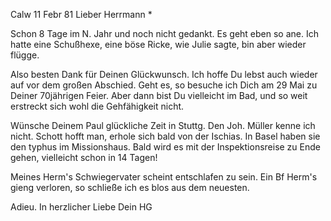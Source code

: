  Calw 11 Febr 81
Lieber Herrmann <Mogl>*

Schon 8 Tage im N. Jahr und noch nicht gedankt. Es geht eben so ane. Ich hatte eine Schußhexe, eine böse Ricke, wie Julie sagte, bin aber wieder flügge.

Also besten Dank für Deinen Glückwunsch. Ich hoffe Du lebst auch wieder auf vor dem großen Abschied. Geht es, so besuche ich Dich am 29 Mai zu Deiner 70jährigen Feier. Aber dann bist Du vielleicht im Bad, und so weit erstreckt sich wohl die Gehfähigkeit nicht.

Wünsche Deinem Paul glückliche Zeit in Stuttg. Den Joh. Müller kenne ich nicht. Schott hofft man, erhole sich bald von der Ischias. In Basel haben sie den typhus im Missionshaus. Bald wird es mit der Inspektionsreise zu Ende gehen, vielleicht schon in 14 Tagen!

Meines Herm's Schwiegervater scheint entschlafen zu sein. Ein Bf Herm's gieng verloren, so schließe ich es blos aus dem neuesten.

 Adieu. In herzlicher Liebe
 Dein HG
